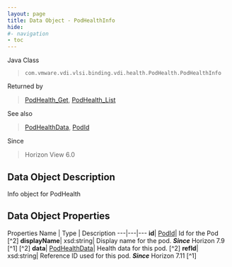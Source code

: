 ```yaml
---
layout: page
title: Data Object - PodHealthInfo
hide:
#- navigation
- toc
---
```






Java Class
> `com.vmware.vdi.vlsi.binding.vdi.health.PodHealth.PodHealthInfo`

Returned by
> [PodHealth_Get](vdi.health.PodHealth.md#get), [PodHealth_List](vdi.health.PodHealth.md#list)

See also
> [PodHealthData](vdi.health.PodHealth.PodHealthData.md), [PodId](vdi.entity.PodId.md)

Since
> Horizon View 6.0


## Data Object Description

Info object for PodHealth

## Data Object Properties
Properties
Name |  Type |  Description
---|---|---
**id**| [PodId](vdi.entity.PodId.md)|  Id for the Pod [^2]
**displayName**|  xsd:string|  Display name for the pod.  **_Since_** Horizon 7.9 [^1] [^2]
**data**| [PodHealthData](vdi.health.PodHealth.PodHealthData.md)|  Health data for this pod. [^2]
**refId**|  xsd:string|  Reference ID used for this pod.  **_Since_** Horizon 7.11 [^1]
 


 
